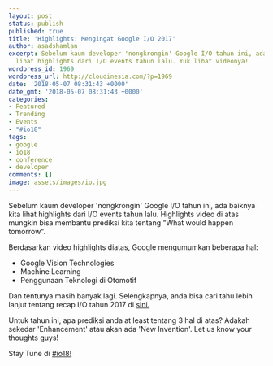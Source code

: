 ```yaml
---
layout: post
status: publish
published: true
title: 'Highlights: Mengingat Google I/O 2017'
author: asadshamlan
excerpt: Sebelum kaum developer 'nongkrongin' Google I/O tahun ini, ada baiknya kita
  lihat highlights dari I/O events tahun lalu. Yuk lihat videonya!
wordpress_id: 1969
wordpress_url: http://cloudinesia.com/?p=1969
date: '2018-05-07 08:31:43 +0000'
date_gmt: '2018-05-07 08:31:43 +0000'
categories:
- Featured
- Trending
- Events
- "#io18"
tags:
- google
- io18
- conference
- developer
comments: []
image: assets/images/io.jpg
---
```

<p>Sebelum kaum developer 'nongkrongin' Google I/O tahun ini, ada baiknya kita lihat highlights dari I/O events tahun lalu. Highlights video di atas mungkin bisa membantu prediksi kita tentang "What would happen tomorrow".</p>
<p>Berdasarkan video highlights diatas, Google mengumumkan beberapa hal:</p>
<ul>
<li>Google Vision Technologies</li>
<li>Machine Learning</li>
<li>Penggunaan Teknologi di Otomotif</li>
</ul>
<p>Dan tentunya masih banyak lagi. Selengkapnya, anda bisa cari tahu lebih lanjut tentang recap I/O tahun 2017 di <a href="https://events.google.com/io2017/recap/">sini.</a></p>
<p>Untuk tahun ini, apa prediksi anda at least tentang 3 hal di atas? Adakah sekedar 'Enhancement' atau akan ada 'New Invention'. Let us know your thoughts guys!</p>
<p>Stay Tune di <a href="https://cloudinesia.com/category/google-io-2018/" target="_blank" rel="noopener">#io18!</a></p>
